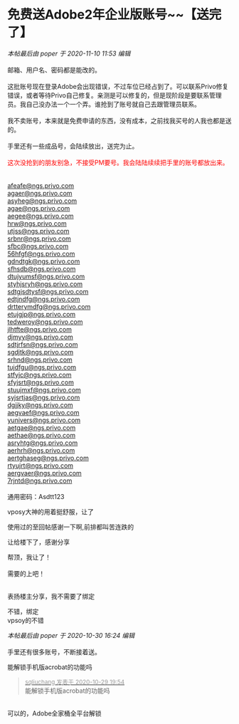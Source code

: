# 免费送Adobe2年企业版账号~~【送完了】


<i class="pstatus"> 本帖最后由 poper 于 2020-11-10 11:53 编辑 </i><br />
<br />
邮箱、用户名、密码都是能改的。<br />
<br />
这批账号现在登录Adobe会出现错误，不过车位已经占到了。可以联系Privo修复错误，或者等待Privo自己修复。亲测是可以修复的，但是现阶段是要联系管理员。我自己没办法一个一个弄。谁抢到了账号就自己去跟管理员联系。<br />
<br />
我不卖账号，本来就是免费申请的东西，没有成本，之前找我买号的人我也都是送的。<br />
<br />
手里还有一些成品号，会陆续放出，送完为止。<br />
<br />
<font color="Red">这次没抢到的朋友别急，不接受PM要号。我会陆陆续续把手里的账号都放出来。</font><br />
<br />
<br />
<a href="mailto:afeafe@ngs.privo.com">afeafe@ngs.privo.com</a><br />
<a href="mailto:agaer@ngs.privo.com">agaer@ngs.privo.com</a><br />
<a href="mailto:asyheg@ngs.privo.com">asyheg@ngs.privo.com</a><br />
<a href="mailto:agae@ngs.privo.com">agae@ngs.privo.com</a><br />
<a href="mailto:aegee@ngs.privo.com">aegee@ngs.privo.com</a><br />
<a href="mailto:hrw@ngs.privo.com">hrw@ngs.privo.com</a><br />
<a href="mailto:utjss@ngs.privo.com">utjss@ngs.privo.com</a><br />
<a href="mailto:srbnr@ngs.privo.com">srbnr@ngs.privo.com</a><br />
<a href="mailto:sfbc@ngs.privo.com">sfbc@ngs.privo.com</a><br />
<a href="mailto:56hfgf@ngs.privo.com">56hfgf@ngs.privo.com</a><br />
<a href="mailto:gdndtgk@ngs.privo.com">gdndtgk@ngs.privo.com</a><br />
<a href="mailto:sfhsdb@ngs.privo.com">sfhsdb@ngs.privo.com</a><br />
<a href="mailto:dtujyumsf@ngs.privo.com">dtujyumsf@ngs.privo.com</a><br />
<a href="mailto:styhjsryh@ngs.privo.com">styhjsryh@ngs.privo.com</a><br />
<a href="mailto:sdtgjsdtysf@ngs.privo.com">sdtgjsdtysf@ngs.privo.com</a><br />
<a href="mailto:edtjndfg@ngs.privo.com">edtjndfg@ngs.privo.com</a><br />
<a href="mailto:drtterymdfg@ngs.privo.com">drtterymdfg@ngs.privo.com</a><br />
<a href="mailto:etujgjp@ngs.privo.com">etujgjp@ngs.privo.com</a><br />
<a href="mailto:tedweroy@ngs.privo.com">tedweroy@ngs.privo.com</a><br />
<a href="mailto:jlhtfte@ngs.privo.com">jlhtfte@ngs.privo.com</a><br />
<a href="mailto:djmyy@ngs.privo.com">djmyy@ngs.privo.com</a><br />
<a href="mailto:sdtjrfsn@ngs.privo.com">sdtjrfsn@ngs.privo.com</a><br />
<a href="mailto:sgdjtk@ngs.privo.com">sgdjtk@ngs.privo.com</a><br />
<a href="mailto:srhnd@ngs.privo.com">srhnd@ngs.privo.com</a><br />
<a href="mailto:tujdfgu@ngs.privo.com">tujdfgu@ngs.privo.com</a><br />
<a href="mailto:stfyjc@ngs.privo.com">stfyjc@ngs.privo.com</a><br />
<a href="mailto:sfyjsrt@ngs.privo.com">sfyjsrt@ngs.privo.com</a><br />
<a href="mailto:stuujmxf@ngs.privo.com">stuujmxf@ngs.privo.com</a><br />
<a href="mailto:syjsrtjas@ngs.privo.com">syjsrtjas@ngs.privo.com</a><br />
<a href="mailto:dgjjky@ngs.privo.com">dgjjky@ngs.privo.com</a><br />
<a href="mailto:aegvaef@ngs.privo.com">aegvaef@ngs.privo.com</a><br />
<a href="mailto:yunivers@ngs.privo.com">yunivers@ngs.privo.com</a><br />
<a href="mailto:aetgae@ngs.privo.com">aetgae@ngs.privo.com</a><br />
<a href="mailto:aethae@ngs.privo.com">aethae@ngs.privo.com</a><br />
<a href="mailto:asryhtg@ngs.privo.com">asryhtg@ngs.privo.com</a><br />
<a href="mailto:aerhrh@ngs.privo.com">aerhrh@ngs.privo.com</a><br />
<a href="mailto:aertghaseg@ngs.privo.com">aertghaseg@ngs.privo.com</a><br />
<a href="mailto:rtyujrt@ngs.privo.com">rtyujrt@ngs.privo.com</a><br />
<a href="mailto:aergvaer@ngs.privo.com">aergvaer@ngs.privo.com</a><br />
<a href="mailto:7rjntd@ngs.privo.com">7rjntd@ngs.privo.com</a><br />
<br />
通用密码：Asdtt123

vposy大神的用着挺舒服，让了

使用过的至回帖感谢一下啊,前排都叫苦连跌的

让给楼下了，感谢分享

帮顶，我让了！<br />
<br />
需要的上吧！<br />
<br />
<img src="static/image/smiley/default/lol.gif" smilieid="12" border="0" alt="" /><img src="static/image/smiley/default/lol.gif" smilieid="12" border="0" alt="" /><img src="static/image/smiley/default/lol.gif" smilieid="12" border="0" alt="" />

表扬楼主分享，我不需要了绑定

不错，绑定<br />
vpsoy的不错<img id="aimg_WtXt1" onclick="zoom(this, this.src, 0, 0, 0)" class="zoom" src="https://cdn.jsdelivr.net/gh/hishis/forum-master/public/images/patch.gif" onmouseover="img_onmouseoverfunc(this)" onload="thumbImg(this)" border="0" alt="" />

<i class="pstatus"> 本帖最后由 poper 于 2020-10-30 16:24 编辑 </i><br />
<br />
 手里还有很多账号，不断接着送。

能解锁手机版acrobat的功能吗<img src="static/image/smiley/default/lol.gif" smilieid="12" border="0" alt="" />

<div class="quote"><blockquote><font size="2"><a href="https://www.hostloc.com/forum.php?mod=redirect&amp;goto=findpost&amp;pid=9370965&amp;ptid=759950" target="_blank"><font color="#999999">sqliuchang 发表于 2020-10-29 19:54</font></a></font><br />
能解锁手机版acrobat的功能吗</blockquote></div><br />
可以的，Adobe全家桶全平台解锁
